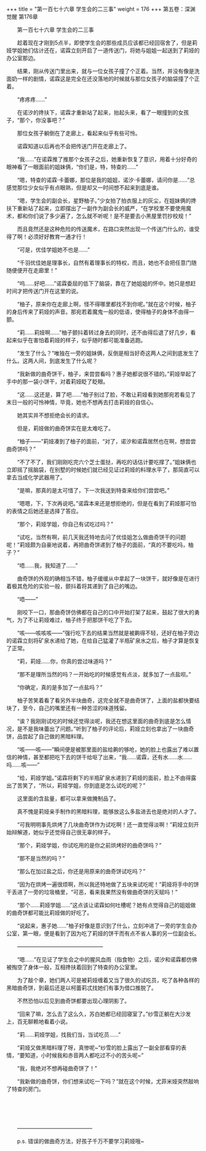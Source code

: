 +++
title = "第一百七十六章 学生会的二三事"
weight = 176
+++
第五卷：深渊觉醒 第176章

　　第一百七十六章 学生会的二三事

　　趁着现在才刚到5点半，即使学生会的那些成员应该都已经回宿舍了，但是莉娅学姐她们估计还在，诺霖立刻开启了一道传送门，将她与姐姐一起送到了莉娅的办公室那边。

　　结果，刚从传送门里出来，就与一位女孩子撞了个正着。当然，并没有像是洗面奶一样的剧情，诺霖这是完全在还没落地的时候就与那位女孩子的脑袋撞了个正着。

　　“疼疼疼……”

　　在诺汐的搀扶下，诺霖才重新站了起来，抬起头来，看了一眼撞到的女孩子，“那个，你没事吧？”

　　那位女孩子躺倒在了走廊上，看起来似乎有些可怜。

　　诺霖知道以后再也不会把传送门开在走廊上了。

　　“我……”在诺霖推了推那个女孩子之后，她重新恢复了意识，用着十分好奇的眼神看了一眼面前的姐妹俩，“你们是，特，特查的……”

　　“嗯，特查的诺霖·卡蕾娜，那位是我的姐姐，诺汐·卡蕾娜，请问你是……”总感觉那位少女似乎有点眼熟，但是却又一时间想不起来到底是谁。

　　“嗯，学生会的副会长，星野柚子。”少女拍了拍衣服上的灰尘，在姐妹俩的搀扶下重新站了起来，立即摆出了一副作为副会长的威严，“在学校里不要使用魔术，都和你们说了多少遍了，怎么就不听呢！是不是要去小黑屋里罚抄校规！”

　　而且竟然还是这种危险的传送魔术，在路口突然出现一个传送门什么的，谁受得了啊！必须好好教育一通才行！

　　“可是，优佳学姐她不也是……”

　　“千羽优佳她是理事长，自然有着理事长的特权，而且，她也不会把任意门随随便便开在走廊里！”

　　“呜……好吧……”诺霖委屈的低下了脑袋，靠在了她姐姐的怀中。她只是想赶时间才把传送门开在这里的说。

　　“柚子，原来你在走廊上啊，怪不得哪里都找不到你呢。”就在这个时候，柚子的身后传来了莉娅的声音。那宛若着魔鬼一般的低语，使得柚子的身体不由得一颤。

　　“莉……莉娅啊……”柚子颤抖着转过身去的同时，还不由得后退了好几步，看起来似乎在害怕着莉娅的样子，似乎随时都可能准备逃跑。

　　“发生了什么？”唯独在一旁的姐妹俩，反倒是相当好奇这两人之间到底发生了什么。这两人间，到底发生了什么呢？

　　“我新做的曲奇饼干，柚子，来尝尝看吗？惠子她都说很不错的。”莉娅举起了手中的那一袋小饼干，对着莉娅眨了眨眼。

　　“这……这还是，算了吧……”柚子别过了脸，不敢让莉娅看到她那宛若看见了末日一般的可怜神情，毕竟，她也不想再去打击莉娅的自信心。

　　她其实并不想拒绝会长的请求。

　　但是，莉娅做的曲奇饼实在是太难吃了。

　　“柚子——”莉娅凑到了柚子的面前，“对了，诺汐和诺霖居然也在啊，想尝尝曲奇饼吗？”

　　“不了不了，我们刚刚吃完六个芝士蛋挞，再吃的话估计要吃撑了。”姐妹俩也立即摇了摇脑袋，在别墅的时候她们就已经见证过莉娅的料理水平了，那简直可以拿去当成化学武器用了。

　　“是嘛，那真的是太可惜了，下一次我送到特查来给你们尝尝吧。”

　　“嗯嗯，下，下次再说吧。”诺霖本来还是想拒绝的，但是在看到了莉娅那可怕的表情之后她还是选择了答应。

　　“那个，莉娅学姐，你自己有试吃过吗？”

　　“试吃，当然有啊，前几天我还特地去问了优佳姐怎么做曲奇饼干的问题呢！”莉娅颇为自豪地说着，再把曲奇饼递到了柚子的面前，“真的不要吃吗，柚子？”

　　“唔……我，我知道了……”

　　曲奇饼的外观的确相当不错，柚子缓缓从中拿起了一块饼干，就好像是在进行着极其危险的实验一般，颤抖着将其递到了自己的嘴边。

　　“唔——”

　　刚咬下一口，那曲奇饼仿佛都在自己的口中开始打架了起来，鼓起了很大的勇气，为了不让莉娅难过，柚子终于把那饼干吃了下去。

　　“咳——咳咳咳——”强行吃下去的结果当然就是被齁得不轻，还好在柚子旁边的诺霖立刻将矿泉水递给了她，在给自己猛灌了半瓶矿泉水之后，柚子才算是恢复了正常。

　　“莉，莉娅……你，你真的尝过味道吗？”

　　“那不是理所当然的吗？一开始吃的时候感觉有点淡，就多加了一点盐呗。”

　　“你确定，真的是多加了一点盐吗？”

　　柚子苦笑着看了看另外半块曲奇，这完全就不是曲奇饼了，上面的盐都快要结块了，至今，自己的嘴里还有一种苦涩的味道残留。

　　“诶？我刚刚试吃的时候还觉得淡呢，我还在想这里面的曲奇到底是怎么情况，是不是我味蕾出了问题。”听到了柚子的评论后，莉娅立刻也拿出了一块曲奇饼，品尝起了自己做的黑暗料理。

　　“咳——咳——”瞬间便是被那里面的盐给齁的够呛，她的脸上也露出了难以置信的神情，甚至都把吃下去的饼干给呕了出来，“我……诺霖，还有水……水……吗……咳——”

　　“给，莉娅学姐。”诺霖将剩下的半瓶矿泉水递到了莉娅的面前，脸上不由得露出了苦笑了，“所以，莉娅学姐，你到底是怎么试吃的呢？”

　　这里面的含盐量，都可以拿来做腌制品了。

　　真不愧是莉娅亲手制作的黑暗料理，能够放这么多盐进去也是绝对的人才了。

　　“可我明明事先烘烤了几块曲奇饼作为试吃啊！还一直觉得淡啊！”莉娅立刻开始辩解道，她似乎还觉得自己很无辜的样子。

　　“那个，莉娅学姐，你试吃用的是你之前烘烤好的曲奇饼吗？”

　　“那不是当然的吗？”

　　“那么在加过盐之后，你还是用原来的曲奇饼试吃吗？”

　　“因为在烘烤一遍很烦啊，所以我还特地做了五块来试吃呢！”莉娅将手中的饼干丢进了一旁的垃圾桶里，“可恶，看来我果然没有做曲奇饼的天赋吗！”

　　“那个……莉娅学姐……”这点该让诺霖如何吐槽呢？她有点觉得自己的姐姐做的曲奇饼都可能比莉娅做的好吃了。

　　“说起来，惠子她……”柚子好像是意识到了什么，立刻冲进了一旁的学生会办公室，第一眼，便是看到了因为吃了莉娅的饼干而有点不省人事的另一位副会长。

　　————————————————

　　“嗯……”在见证了学生会之中的腥风血雨（指食物）之后，诺汐和诺霖都仿佛被掏空了身体一般，互相搀扶着回到了特查的办公室里。

　　为了敲个章，她们两人可是被莉娅缠着又当了很久的试吃员，吃了各种各样的黑暗曲奇饼，到最后还是以柯蕾莉忒找她们有事为借口推脱了。

　　不然恐怕以后见到曲奇饼都要出现心理阴影了。

　　“回来了嘛，怎么去了这么久，苏白她都已经回寝室了。”纱雪正躺在大沙发上，百无聊赖地看着小说。

　　“莉……莉娅学姐，找我们当，当试吃员……”

　　“莉娅又做黑暗料理了呀，真惨呢~”纱雪的脸上露出了一副全部看穿的表情，“要知道，小时候我和赤音两人都吃过不小的苦头呢~”

　　“我，我绝对不想再碰曲奇饼了！”

　　“我新做的曲奇饼，你们想来试吃一下吗？”就在这个时候，尤菲米娅突然敲响了特查的房门。

　　

　　

　　——————————————

　　p.s.  错误的做曲奇方法，好孩子千万不要学习莉娅哦~

　　

　　

　　

　　


